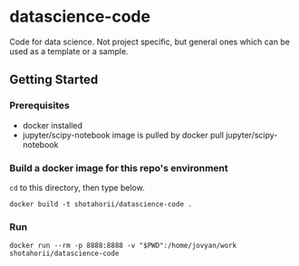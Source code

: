 # datascience-code

Code for data science. Not project specific, but general ones which can be used as a template or a sample. 

## Getting Started

### Prerequisites
- docker installed 
- jupyter/scipy-notebook image is pulled by docker pull jupyter/scipy-notebook

### Build a docker image for this repo's environment

`cd` to this directory, then type below. 

```
docker build -t shotahorii/datascience-code .
```

### Run

```
docker run --rm -p 8888:8888 -v "$PWD":/home/jovyan/work shotahorii/datascience-code
```